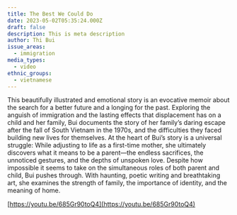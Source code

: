 ```yaml
---
title: The Best We Could Do
date: 2023-05-02T05:35:24.000Z
draft: false
description: This is meta description
author: Thi Bui
issue_areas:
  - immigration
media_types:
  - video
ethnic_groups:
  - vietnamese
---
```


This beautifully illustrated and emotional story is an evocative memoir about the search for a better future and a longing for the past. Exploring the anguish of immigration and the lasting effects that displacement has on a child and her family, Bui documents the story of her family’s daring escape after the fall of South Vietnam in the 1970s, and the difficulties they faced building new lives for themselves. At the heart of Bui’s story is a universal struggle: While adjusting to life as a first-time mother, she ultimately discovers what it means to be a parent—the endless sacrifices, the unnoticed gestures, and the depths of unspoken love. Despite how impossible it seems to take on the simultaneous roles of both parent and child, Bui pushes through. With haunting, poetic writing and breathtaking art, she examines the strength of family, the importance of identity, and the meaning of home.
 

[https://youtu.be/685Gr90toQ4](https://youtu.be/685Gr90toQ4)

